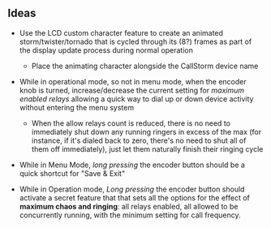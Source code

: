 ## Ideas

- Use the LCD custom character feature to create an animated storm/twister/tornado that is cycled through its (8?) frames as part of the display update process during normal operation
    - Place the animating character alongside the CallStorm device name

- While in operational mode, so not in menu mode, when the encoder knob is turned, increase/decrease the current setting for _maximum enabled relays_ allowing a quick way to dial up or down device activity without entering the menu system
    - When the allow relays count is reduced, there is no need to immediately shut down any running ringers in excess of the max (for instance, if it's dialed back to zero, there's no need to shut all of them off immediately), just let them naturally finish their ringing cycle

- While in Menu Mode, _long pressing_ the encoder button should be a quick shortcut for "Save & Exit"

- While in Operation mode, _Long pressing_ the encoder button should activate  a secret feature that that sets all the options for the effect of **maximum chaos and ringing**: all relays enabled, all allowed to be concurrently running, with the minimum setting for call frequency.


